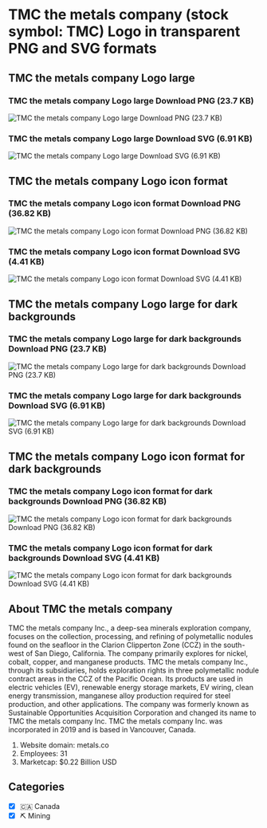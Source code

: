 # TMC the metals company (stock symbol: TMC) Logo in transparent PNG and SVG formats

## TMC the metals company Logo large

### TMC the metals company Logo large Download PNG (23.7 KB)

![TMC the metals company Logo large Download PNG (23.7 KB)](/img/orig/TMC_BIG-60431551.png)

### TMC the metals company Logo large Download SVG (6.91 KB)

![TMC the metals company Logo large Download SVG (6.91 KB)](/img/orig/TMC_BIG-03787bf5.svg)

## TMC the metals company Logo icon format

### TMC the metals company Logo icon format Download PNG (36.82 KB)

![TMC the metals company Logo icon format Download PNG (36.82 KB)](/img/orig/TMC-5256006a.png)

### TMC the metals company Logo icon format Download SVG (4.41 KB)

![TMC the metals company Logo icon format Download SVG (4.41 KB)](/img/orig/TMC-853ff60c.svg)

## TMC the metals company Logo large for dark backgrounds

### TMC the metals company Logo large for dark backgrounds Download PNG (23.7 KB)

![TMC the metals company Logo large for dark backgrounds Download PNG (23.7 KB)](/img/orig/TMC_BIG.D-ecd8a27a.png)

### TMC the metals company Logo large for dark backgrounds Download SVG (6.91 KB)

![TMC the metals company Logo large for dark backgrounds Download SVG (6.91 KB)](/img/orig/TMC_BIG.D-13a5de75.svg)

## TMC the metals company Logo icon format for dark backgrounds

### TMC the metals company Logo icon format for dark backgrounds Download PNG (36.82 KB)

![TMC the metals company Logo icon format for dark backgrounds Download PNG (36.82 KB)](/img/orig/TMC.D-180ec1cb.png)

### TMC the metals company Logo icon format for dark backgrounds Download SVG (4.41 KB)

![TMC the metals company Logo icon format for dark backgrounds Download SVG (4.41 KB)](/img/orig/TMC.D-0feaa2e7.svg)

## About TMC the metals company

TMC the metals company Inc., a deep-sea minerals exploration company, focuses on the collection, processing, and refining of polymetallic nodules found on the seafloor in the Clarion Clipperton Zone (CCZ) in the south-west of San Diego, California. The company primarily explores for nickel, cobalt, copper, and manganese products. TMC the metals company Inc., through its subsidiaries, holds exploration rights in three polymetallic nodule contract areas in the CCZ of the Pacific Ocean. Its products are used in electric vehicles (EV), renewable energy storage markets, EV wiring, clean energy transmission, manganese alloy production required for steel production, and other applications. The company was formerly known as Sustainable Opportunities Acquisition Corporation and changed its name to TMC the metals company Inc. TMC the metals company Inc. was incorporated in 2019 and is based in Vancouver, Canada.

1. Website domain: metals.co
2. Employees: 31
3. Marketcap: $0.22 Billion USD


## Categories
- [x] 🇨🇦 Canada
- [x] ⛏️ Mining
